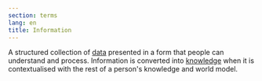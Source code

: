 ```yaml
---
section: terms
lang: en
title: Information
---
```


A structured collection of [data](../data/) presented in a form that people can understand and process. Information is converted into [knowledge](../knowledge/) when it is contextualised with the rest of a person's knowledge and world model.
